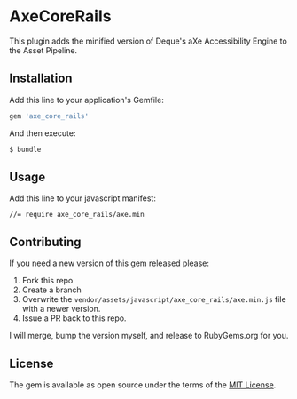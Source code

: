# AxeCoreRails
This plugin adds the minified version of Deque's aXe Accessibility Engine to the
Asset Pipeline.

## Installation
Add this line to your application's Gemfile:

```ruby
gem 'axe_core_rails'
```

And then execute:
```bash
$ bundle
```

## Usage

Add this line to your javascript manifest:

```
//= require axe_core_rails/axe.min
```

## Contributing
If you need a new version of this gem released please:

1. Fork this repo
1. Create a branch
1. Overwrite the `vendor/assets/javascript/axe_core_rails/axe.min.js` file with
a newer version.
1. Issue a PR back to this repo.

I will merge, bump the version myself, and release to RubyGems.org for you.

## License
The gem is available as open source under the terms of the [MIT License](http://opensource.org/licenses/MIT).
